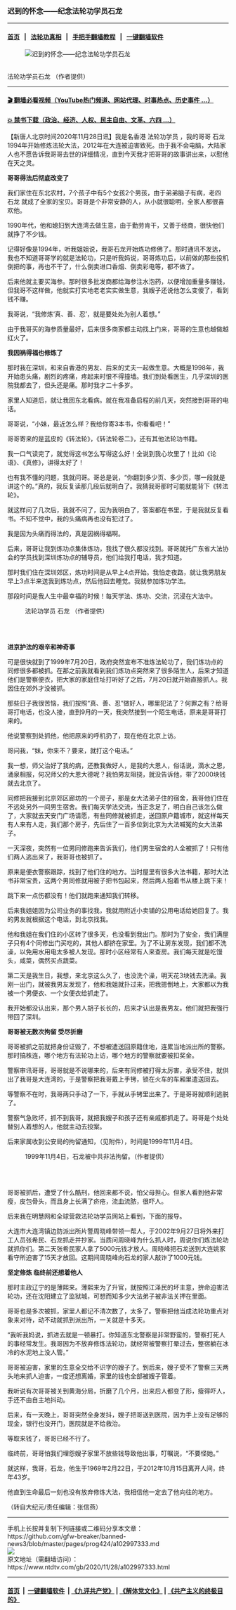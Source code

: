 ### 迟到的怀念——纪念法轮功学员石龙
------------------------

#### [首页](https://github.com/gfw-breaker/banned-news3/blob/master/README.md) &nbsp;&nbsp;|&nbsp;&nbsp; [法轮功真相](https://github.com/begood0513/basic/blob/master/README.md)  &nbsp;&nbsp;|&nbsp;&nbsp; [手把手翻墙教程](https://github.com/gfw-breaker/guides/wiki)  &nbsp;&nbsp;|&nbsp;&nbsp; [一键翻墙软件](https://github.com/gfw-breaker/nogfw/blob/master/README.md)  



<div><div class="featured_image">
 <figure>
  <img alt="迟到的怀念——纪念法轮功学员石龙" src="https://i.ntdtv.com/assets/uploads/2020/11/2020-11-28_132347-800x450.jpg"/>
 </figure><br/>
 <span class="caption">
  法轮功学员石龙 （作者提供）
 </span>
</div>
</div><hr/>

#### [ 🎬  翻墙必看视频（YouTube热门频道、网站代理、时事热点、历史事件 ...）](https://github.com/gfw-breaker/links/blob/master/banned.md)

#### [ 💥  禁书下载（政治、经济、人权、民主自由、文革、六四 ...）](https://github.com/gfw-breaker/books/blob/master/README.md)

<div><div class="post_content" itemprop="articleBody">
 <p>
  【新唐人北京时间2020年11月28日讯】我是名香港
  <ok href="https://www.ntdtv.com/gb/法轮功学员.htm">
   法轮功学员
  </ok>
  ，我的哥哥
  <ok href="https://www.ntdtv.com/gb/石龙.htm">
   石龙
  </ok>
  1994年开始修炼法轮大法，2012年在大连被迫害致死。由于我不会电脑，大陆家人也不愿告诉我哥哥去世的详细情况，直到今天我才把哥哥的故事讲出来，以慰他在天之灵。
 </p>
 <p>
  <strong>
   哥哥得法后彻底改变了
  </strong>
 </p>
 <p>
  我们家住在东北农村，7个孩子中有5个女孩2个男孩，由于弟弟脑子有病，老四
  <ok href="https://www.ntdtv.com/gb/石龙.htm">
   石龙
  </ok>
  就成了全家的宝贝。哥哥是个非常安静的人，从小就很聪明，全家人都很喜欢他。
 </p>
 <p>
  1990年代，他和媳妇到大连湾去做生意，由于勤劳肯干，又善于经商，很快他们就挣了不少钱。
 </p>
 <p>
  记得好像是1994年，听我姐姐说，我哥石龙开始炼功修佛了。那时通讯不发达，我也不知道哥哥学的就是法轮功，只是听我妈说，哥哥炼功后，以前做的那些投机倒把的事，再也不干了，什么倒卖进口香烟、倒卖彩电等，都不做了。
 </p>
 <p>
  后来他就主要买海参。那时很多批发商都给海参注水泡药，以便增加重量多赚钱，但我哥不这样做，他就实打实地老老实实做生意，我嫂子还说他怎么变傻了，看到钱不赚。
 </p>
 <p>
  我哥说，“我修炼‘真、善、忍’，就是要处处为别人着想。”
 </p>
 <p>
  由于我哥买的海参质量最好，后来很多商家都主动找上门来，哥哥的生意也越做越红火了。
 </p>
 <p>
  <strong>
   我因祸得福也修炼了
  </strong>
 </p>
 <p>
  那时我在深圳，和来自香港的男友、后来的丈夫一起做生意。大概是1998年，我开始患头痛，剧烈的疼痛，疼起来时恨不得撞墙。我们到处看医生，几乎深圳的医院我都去了，但头还是痛。那时我才二十多岁。
 </p>
 <p>
  家里人知道后，就让我回东北看病。就在我准备启程的前几天，突然接到哥哥的电话。
 </p>
 <p>
  哥哥说，“小妹，最近怎么样？我给你寄3本书，你看看吧！”
 </p>
 <p>
  哥哥寄来的是蓝皮的《转法轮》，《转法轮卷二》，还有其他法轮功书籍。
 </p>
 <p>
  我一口气读完了，就觉得这书怎么写得这么好！全说到我心坎里了！比如《论语》、《真修》，讲得太好了！
 </p>
 <p>
  也有我不懂的问题，我就问哥。哥总是说，“你翻到多少页、多少页，哪一段就是讲这个的。”真的，我反复读那几段后就明白了。我猜我哥那时可能就能背下《转法轮》。
 </p>
 <p>
  就这样问了几次后，我就不问了，因为我明白了，答案都在书里，于是我就反复看书。不知不觉中，我的头痛病再也没有犯过了。
 </p>
 <p>
  我是因为头痛而得法的，真是因祸得福啊。
 </p>
 <p>
  后来，哥哥让我到炼功点集体炼功，我找了很久都没找到。哥哥就托广东省大法协会的学员找到深圳炼功点的辅导员，他们给我打电话，我才知道。
 </p>
 <p>
  那时我们住在深圳郊区，炼功时间是从早上4点开始。我怕走夜路，就让我男朋友早上3点半来送我到炼功点，然后他回去睡觉。我就参加炼功学法。
 </p>
 <p>
  那段时间是我人生中最幸福的时候！每天学法、炼功、交流，沉浸在大法中。
 </p>
 <figure class="wp-caption alignnone" id="attachment_102997336" style="width: 293px">
  <img alt="" class="size-full wp-image-102997336" src="https://i.ntdtv.com/assets/uploads/2020/11/2020-11-28_132252.jpg">
   <br/><figcaption class="wp-caption-text">
    <ok href="https://www.ntdtv.com/gb/法轮功学员.htm">
     法轮功学员
    </ok>
    石龙 （作者提供）
    <br/>
   </figcaption><br/>
  </img>
 </figure><br/>
 <p>
  <strong>
   进京护法的艰辛和神奇事
  </strong>
 </p>
 <p>
  可是很快就到了1999年7月20日，政府突然宣布不准炼法轮功了，我们炼功点的同修很多都被抓。在那之前我就看到我们炼功点突然来了很多陌生人，后来才知道他们是警察便衣，把大家的家庭住址打听好了之后，7月20日就开始直接抓人。我因住在郊外才没被抓。
 </p>
 <p>
  那些日子我很苦恼，我们按照“真、善、忍”做好人，哪里犯法了？何罪之有？给哥哥打电话，也没人接，直到9月的一天，我突然接到一个陌生电话，原来是哥哥打来的。
 </p>
 <p>
  他说警察到处抓他，他把原来的呼机扔了，现在他在北京上访。
 </p>
 <p>
  哥问我，“妹，你来不？要来，就打这个电话。”
 </p>
 <p>
  我一想，师父治好了我的病，还教我做好人，是我的大恩人，俗话说，滴水之恩，涌泉相报，何况师父的大恩大德呢？我怕男友阻挠，就没告诉他，带了2000块钱就去北京了。
 </p>
 <p>
  同修把我接到北京郊区廊坊的一个房子，那是女大法弟子住的宿舍，我哥他们住在不远处另外一间男生宿舍。我们每天学法交流，当正念足了，明白自己该怎么做了，大家就去天安门广场请愿，有些同修就被抓走，送回原户籍城市，就这样每天有人来有人走，我们那个房子，先后住了一百多位到北京为大法喊冤的女大法弟子。
 </p>
 <p>
  一天深夜，突然有一位男同修跑来告诉我们，他们男生宿舍的人全被抓了！只有他们两人逃出来了，我哥哥也被抓了。
 </p>
 <p>
  原来是便衣警察跟踪，找到了他们住的地方。当时屋里有很多大法书籍，那时大法书非常宝贵，这两个男同修就用被子把书包起来，然后两人抱着书从楼上跳下来！
 </p>
 <p>
  跳下来一点伤都没有！他们就跑来通知我们转移。
 </p>
 <p>
  后来我姐姐因为公司业务的事找我，我就用附近小卖铺的公用电话给她回复了。我的男友就根据这个电话，到北京找我。
 </p>
 <p>
  他和我姐在我们住的小区转了很多天，也没看到我出门。那时为了安全，我们满屋子只有4个同修出门买吃的，其他人都挤在家里。为了不让房东发现，我们都不洗澡，以免用水用电太多被人发现。那时小区经常有人来查房。我们每天就是吃馒头，咸菜，偶然买点蔬菜。
 </p>
 <p>
  第二天是我生日，我想，来北京这么久了，也没洗个澡，明天花3块钱去洗澡。我刚一出门，就被我男友发现了，他和我姐就扑过来，把我摁倒地上，大家都以为我被一个男便衣、一个女便衣给抓走了。
 </p>
 <p>
  我开始都没认出来，那个男人胡子长长的，后来才认出是我男友。他们就把我强行带回了深圳。
 </p>
 <p>
  <strong>
   哥哥被无数次拘留 受尽折磨
  </strong>
 </p>
 <p>
  哥哥被抓之前就把身份证毁了，不想被遣送回原籍住地，连累当地派出所的警察。那时搞株连，哪个地方有法轮功上访，哪个地方的警察就要被扣奖金。
 </p>
 <p>
  警察审讯哥哥，哥哥就是不说哪来的，后来有同修被打得太厉害，承受不住，就供出了我哥是大连湾的，于是警察把我哥戴上手铐，锁在火车的车厢里遣送回去。
 </p>
 <p>
  等警察不在时，我哥两只手动了一下，手就从手铐里出来了。于是哥哥就顺利逃脱了。
 </p>
 <p>
  警察气急败坏，抓不到我哥，就把我嫂子和孩子还有亲戚都抓走了。哥哥是个处处替别人着想的人，他就主动去投案。
 </p>
 <p>
  后来家属收到公安局的拘留通知，（见附件），时间是1999年11月4日。
 </p>
 <figure class="wp-caption alignnone" id="attachment_102997335" style="width: 398px">
  <img alt="" class="size-full wp-image-102997335" src="https://i.ntdtv.com/assets/uploads/2020/11/2020-11-28_132235.jpg">
   <br/><figcaption class="wp-caption-text">
    1999年11月4日，石龙被中共非法拘留。（作者提供）
    <br/>
   </figcaption><br/>
  </img>
 </figure><br/>
 <p>
  哥哥被抓后，遭受了什么酷刑，他回来都不说，怕父母担心。但家人看到他非常瘦，皮包骨头，而且身上长满了疥疮，流血流脓，很吓人。
 </p>
 <p>
  后来我在明慧网和全球营救法轮功学员网站上看到，下面的报导。
 </p>
 <p>
  大连市大连湾镇边防派出所片警周晓峰带领一帮人，于2002年9月27日将外来打工人员张希民、石龙抓走并抄家。当质问周晓峰为什么抓人时，周说你们炼法轮功就抓你们。第二天张希民家人拿了5000元钱才放人。周晓峰把石龙送到大连姚家看守所迫害了15天才放回。这期间周晓峰向石龙的家人敲诈了1000元钱。
 </p>
 <p>
  <strong>
   坚定修炼 临终前还想着他人
  </strong>
 </p>
 <p>
  那时主政辽宁的是薄熙来。薄熙来为了升官，就按照江泽民的坏主意，拚命迫害法轮功，还在沈阳建立了监狱城，可想而知多少大法弟子被非法关押在里面。
 </p>
 <p>
  哥哥也是多次被抓，家里人都记不清次数了，太多了。警察把他当成法轮功重点对象来对待，动不动就抓到派出所，一关就是十多天。
 </p>
 <p>
  “我听我妈说，抓进去就是一顿暴打。你知道东北警察是非常野蛮的，警察打死人的事经常发生。我哥因为不放弃修炼法轮功，就经常被警察打晕过去，整宿躺在冰冷的水泥地上没人管。”
 </p>
 <p>
  哥哥被迫害，家里的生意全交给不识字的嫂子了。到后来，嫂子受不了警察三天两头地来抓人迫害，一度还想离婚，家里的钱也全部被嫂子管着。
 </p>
 <p>
  我听说有次哥哥被关到黄海分局，折磨了几个月，出来后人都变了形，瘦得吓人，手还不由自主地抖动。
 </p>
 <p>
  后来，有一天晚上，哥哥突然全身发抖，嫂子把哥送到医院，因为手上没有足够的现金，银行也没开门，医院就是不给救治。
 </p>
 <p>
  等取来钱了，哥哥已经不行了。
 </p>
 <p>
  临终前，哥哥怕我们埋怨嫂子家里不放些钱导致他出事，叮嘱说，“不要怪她。”
 </p>
 <p>
  就这样，我哥，石龙，他生于1969年2月22日，于2012年10月15日离开人间，终年43岁。
 </p>
 <p>
  他直到生命最后一刻也没有放弃修炼大法，我相信他一定去了他向往的地方。
 </p>
 <p>
  （转自大纪元/责任编辑：张信燕）
 </p>
 <div class="single_ad">
 </div>
</div>
</div>
<hr/>
手机上长按并复制下列链接或二维码分享本文章：<br/>
https://github.com/gfw-breaker/banned-news3/blob/master/pages/prog424/a102997333.md <br/>
<a href='https://github.com/gfw-breaker/banned-news3/blob/master/pages/prog424/a102997333.md'><img src='https://github.com/gfw-breaker/banned-news3/blob/master/pages/prog424/a102997333.md.png'/></a> <br/>
原文地址（需翻墙访问）：https://www.ntdtv.com/gb/2020/11/28/a102997333.html


------------------------
#### [首页](https://github.com/gfw-breaker/banned-news3/blob/master/README.md) &nbsp;|&nbsp; [一键翻墙软件](https://github.com/gfw-breaker/nogfw/blob/master/README.md) &nbsp;| [《九评共产党》](https://github.com/gfw-breaker/9ping.md/blob/master/README.md#九评之一评共产党是什么) | [《解体党文化》](https://github.com/gfw-breaker/jtdwh.md/blob/master/README.md) | [《共产主义的终极目的》](https://github.com/gfw-breaker/gczydzjmd.md/blob/master/README.md)


<img src='http://gfw-breaker.win/banned-news3/pages/prog424/a102997333.md' width='0px' height='0px'/>